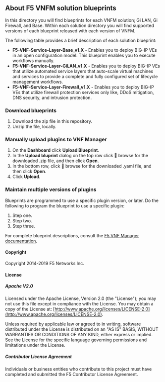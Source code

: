 ## About F5 VNFM solution blueprints
In this directory you will find blueprints for each VNFM solution; Gi LAN, Gi Firewall, and Base. Within each solution 
directory you will find supported versions of each blueprint released with each version of VNFM.

The following table provides a brief description of each solution blueprint:

- **F5-VNF-Service-Layer-Base_v1.X** - Enables you to deploy BIG-IP VEs in an open configuration model. This blueprint enables you to execute workflows manually.
- **F5-VNF-Service-Layer-GiLAN_v1.X** - Enables you to deploy BIG-IP VEs that utilize automated service layers that auto-scale virtual machines and services to provide a complete and fully configured set of lifecycle management workflows.
- **F5-VNF-Service-Layer-Firewall_v1.X** - Enables you to deploy BIG-IP VEs that utilize firewall protection services only like, DDoS mitigation, DNS security, and intrusion protection.

### Download blueprints

1. Download the zip file in this repository.
2. Unzip the file, locally. 

### Manually upload plugins to VNF Manager

1. On the **Dashboard** click **Upload Blueprint**.      
2. In the **Upload bluprint** dialog on the top row click :open_file_folder: browse for the downloaded .zip file, and then click **Open**.
4. In the bottom row, click :open_file_folder: browse for the downloaded .yaml file, and then click **Open**.
5. Click **Upload**.

### <a name="multiversions"></a>Maintain multiple versions of plugins
Blueprints are programmed to use a specific plugin version, or later. Do the following to program the blueprint to use a specific plugin:

1. Step one.
2. Step two.
3. Step three. 


For complete blueprint descriptions, consult the [F5 VNF Manager documentation](https://clouddocs.f5.com/cloud/nfv/latest/vnfm_index.html).

#### Copyright
Copyright 2014-2019 F5 Networks Inc.

#### License

##### Apache V2.0 
Licensed under the Apache License, Version 2.0 (the "License"); you may not use this file except in compliance with the License. You may obtain a copy of the License at: [http://www.apache.org/licenses/LICENSE-2.0](http://www.apache.org/licenses/LICENSE-2.0).

Unless required by applicable law or agreed to in writing, software distributed under the License is distributed on an "AS IS" BASIS, WITHOUT WARRANTIES OR CONDITIONS OF ANY KIND, either express or implied. See the License for the specific language governing permissions and limitations under the License.

##### Contributor License Agreement
Individuals or business entities who contribute to this project must have completed and submitted the F5 Contributor License Agreement.
